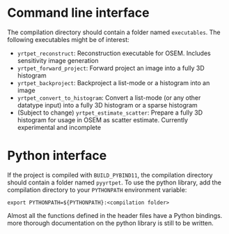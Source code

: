 # Command line interface

The compilation directory should contain a folder named `executables`.
The following executables might be of interest:

- `yrtpet_reconstruct`: Reconstruction executable for OSEM.
  Includes sensitivity image generation
- `yrtpet_forward_project`: Forward project an image into a fully 3D histogram
- `yrtpet_backproject`: Backproject a list-mode or a histogram into an image
- `yrtpet_convert_to_histogram`: Convert a list-mode (or any other datatype
  input) into a fully 3D histogram or a sparse histogram
- (Subject to change) `yrtpet_estimate_scatter`: Prepare a fully 3D
  histogram for usage in OSEM as scatter estimate. Currently experimental and
  incomplete

# Python interface

If the project is compiled with `BUILD_PYBIND11`, the compilation directory
should contain a folder named `pyyrtpet`.
To use the python library, add the compilation directory to your `PYTHONPATH`
environment variable:

```
export PYTHONPATH=${PYTHONPATH}:<compilation folder>
```

Almost all the functions defined in the header files have a Python bindings.
more thorough documentation on the python library is still to be written.
